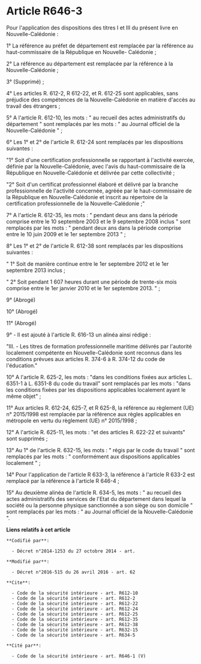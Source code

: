 # Article R646-3

Pour l'application des dispositions des titres I et III du présent livre en Nouvelle-Calédonie : 

1° La référence au préfet de département est remplacée par la référence au haut-commissaire de la République en Nouvelle-
Calédonie ; 

2° La référence au département est remplacée par la référence à la Nouvelle-Calédonie ; 

3° (Supprimé)  ; 

4° Les articles R. 612-2, R 612-22, et R. 612-25 sont applicables, sans préjudice des compétences de la Nouvelle-Calédonie en
matière d'accès au travail des étrangers ; 

5° A l'article R. 612-10, les mots : " au recueil des actes administratifs du département " sont remplacés par les mots : "
au Journal officiel de la Nouvelle-Calédonie " ; 

6° Les 1° et 2° de l'article R. 612-24 sont remplacés par les dispositions suivantes :

"1° Soit d'une certification professionnelle se rapportant à l'activité exercée, définie par la Nouvelle-Calédonie, avec
l'avis du haut-commissaire de la République en Nouvelle-Calédonie et délivrée par cette collectivité ;

"2° Soit d'un certificat professionnel élaboré et délivré par la branche professionnelle de l'activité concernée, agréée par
le haut-commissaire de la République en Nouvelle-Calédonie et inscrit au répertoire de la certification professionnelle de la
Nouvelle-Calédonie ;"

7° A l'article R. 612-35, les mots : " pendant deux ans dans la période comprise entre le 10 septembre 2003 et le 9 septembre
2008 inclus " sont remplacés par les mots : " pendant deux ans dans la période comprise entre le 10 juin 2009 et le 1er
septembre 2013 " ; 

8° Les 1° et 2° de l'article R. 612-38 sont remplacés par les dispositions suivantes : 

" 1° Soit de manière continue entre le 1er septembre 2012 et le 1er septembre 2013 inclus ; 

" 2° Soit pendant 1 607 heures durant une période de trente-six mois comprise entre le 1er janvier 2010 et le 1er septembre
2013. "   ; 

9° (Abrogé)

10° (Abrogé)

11° (Abrogé)

9° - Il est ajouté à l'article R. 616-13 un alinéa ainsi rédigé :

"III. - Les titres de formation professionnelle maritime délivrés par l'autorité localement compétente en Nouvelle-Calédonie
sont reconnus dans les conditions prévues aux articles R. 374-6 à R. 374-12 du code de l'éducation." 

10° A l'article R. 625-2, les mots : "dans les conditions fixées aux articles L. 6351-1 à L. 6351-8 du code du travail" sont
remplacés par les mots : "dans les conditions fixées par les dispositions applicables localement ayant le même objet" ;

11° Aux articles R. 612-24, 625-7, et R 625-8, la référence au règlement (UE) n° 2015/1998 est remplacée par la référence aux
règles applicables en métropole en vertu du règlement (UE) n° 2015/1998 ;

12° A l'article R. 625-11, les mots : "et des articles R. 622-22 et suivants" sont supprimés ;

13° Au 1° de l'article R. 632-15, les mots : " régis par le code du travail " sont remplacés par les mots : " conformément
aux dispositions applicables localement " ; 

14° Pour l'application de l'article R 633-3, la référence à l'article R 633-2 est remplacé par la référence à l'article R
646-4 ; 

15° Au deuxième alinéa de l'article R. 634-5, les mots : " au recueil des actes administratifs des services de l'Etat du
département dans lequel la société ou la personne physique sanctionnée a son siège ou son domicile " sont remplacés par les
mots : " au Journal officiel de la Nouvelle-Calédonie ".

**Liens relatifs à cet article**

	**Codifié par**:

	  - Décret n°2014-1253 du 27 octobre 2014 - art.

	**Modifié par**:

	  - Décret n°2016-515 du 26 avril 2016 - art. 62

	**Cite**:

	  - Code de la sécurité intérieure - art. R612-10
	  - Code de la sécurité intérieure - art. R612-2
	  - Code de la sécurité intérieure - art. R612-22
	  - Code de la sécurité intérieure - art. R612-24
	  - Code de la sécurité intérieure - art. R612-25
	  - Code de la sécurité intérieure - art. R612-35
	  - Code de la sécurité intérieure - art. R612-38
	  - Code de la sécurité intérieure - art. R632-15
	  - Code de la sécurité intérieure - art. R634-5

	**Cité par**:

	  - Code de la sécurité intérieure - art. R646-1 (V)
